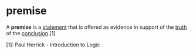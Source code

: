 # premise

A **premise** is a [statement](/logic/statement.md) that is offered as evidence
in support of the [truth](/logic/truth.md) of the
[conclusion](/logic/conclusion.md).[1]

[1]: Paul Herrick - Introduction to Logic
